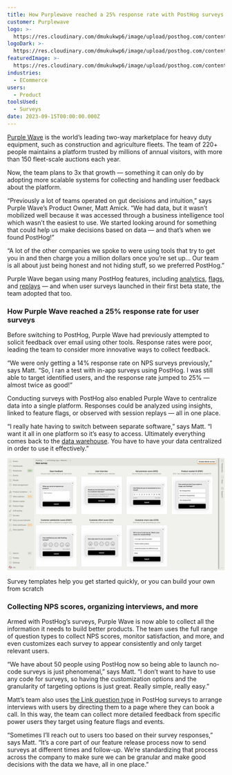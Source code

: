 ```yaml
---
title: How Purplewave reached a 25% response rate with PostHog surveys
customer: Purplewave
logo: >-
  https://res.cloudinary.com/dmukukwp6/image/upload/posthog.com/contents/images/customers/purplewave/purplewave_logo.png
logoDark: >-
  https://res.cloudinary.com/dmukukwp6/image/upload/posthog.com/contents/images/customers/purplewave/purplewave_logo_dark.png
featuredImage: >-
  https://res.cloudinary.com/dmukukwp6/image/upload/posthog.com/contents/images/customers/purplewave/purplewave.jpg
industries:
  - ECommerce
users:
  - Product
toolsUsed:
  - Surveys
date: 2023-09-15T00:00:00.000Z
---
```


[Purple Wave](https://www.purplewave.com/) is the world’s leading two-way marketplace for heavy duty equipment, such as construction and agriculture fleets. The team of 220+ people maintains a platform trusted by millions of annual visitors, with more than 150 fleet-scale auctions each year. 

Now, the team plans to 3x that growth — something it can only do by adopting more scalable systems for collecting and handling user feedback about the platform. 

“Previously a lot of teams operated on gut decisions and intuition,” says Purple Wave’s Product Owner, Matt Amick. “We had data, but it wasn’t mobilized well because it was accessed through a business intelligence tool which wasn’t the easiest to use. We started looking around for something that could help us make decisions based on data — and that’s when we found PostHog!”

“A lot of the other companies we spoke to were using tools that try to get you in and then charge you a million dollars once you’re set up... Our team is all about just being honest and not hiding stuff, so we preferred PostHog.”

Purple Wave began using many PostHog features, including [analytics](/product-analytics), [flags](/feature-flags), and [replays](/session-replay) — and when user surveys launched in their first beta state, the team adopted that too.

<BorderWrapper>
<Quote
    imageSource="/images/customers/purplewave_matt.jpg"
    size="md"
    name="Matt Amick"
    title="Product Owner, Purple Wave"
    quote={`“I love everything about PostHog from the design to the culture, just everything. When the team launched the surveys beta and we could make no-code surveys and have everything in one place too? That was just phenomenal.”`}
/>
</BorderWrapper>

### How Purple Wave reached a 25% response rate for user surveys

Before switching to PostHog, Purple Wave had previously attempted to solicit feedback over email using other tools. Response rates were poor, leading the team to consider more innovative ways to collect feedback. 

“We were only getting a 14% response rate on NPS surveys previously,” says Matt. “So, I ran a test with in-app surveys using PostHog. I was still able to target identified users, and the response rate jumped to 25% — almost twice as good!”

Conducting surveys with PostHog also enabled Purple Wave to centralize data into a single platform. Responses could be analyzed using insights, linked to feature flags, or observed with session replays — all in one place. 

“I really hate having to switch between separate software,” says Matt. “I want it all in one platform so it’s easy to access. Ultimately everything comes back to the [data warehouse](/docs/data-warehouse). You have to have your data centralized in order to use it effectively.” 


![PostHog surveys](../images/customers/purplewave/purplewave_survey.png)
<Caption>Survey templates help you get started quickly, or you can build your own from scratch</Caption>


### Collecting NPS scores, organizing interviews, and more

Armed with PostHog’s surveys, Purple Wave is now able to collect all the information it needs to build better products. The team uses the full range of question types to collect NPS scores, monitor satisfaction, and more, and even customizes each survey to appear consistently and only target relevant users.  

“We have about 50 people using PostHog now so being able to launch no-code surveys is just phenomenal,” says Matt. “I don’t want to have to use any code for surveys, so having the customization options and the granularity of targeting options is just great. Really simple, really easy.”

Matt’s team also uses [the Link question type](/docs/surveys/new) in PostHog surveys to arrange interviews with users by directing them to a page where they can book a call. In this way, the team can collect more detailed feedback from specific power users they target using feature flags and events.

“Sometimes I’ll reach out to users too based on their survey responses,” says Matt. “It’s a core part of our feature release process now to send surveys at different times and follow-up. We’re standardizing that process across the company to make sure we can be granular and make good decisions with the data we have, all in one place.”
